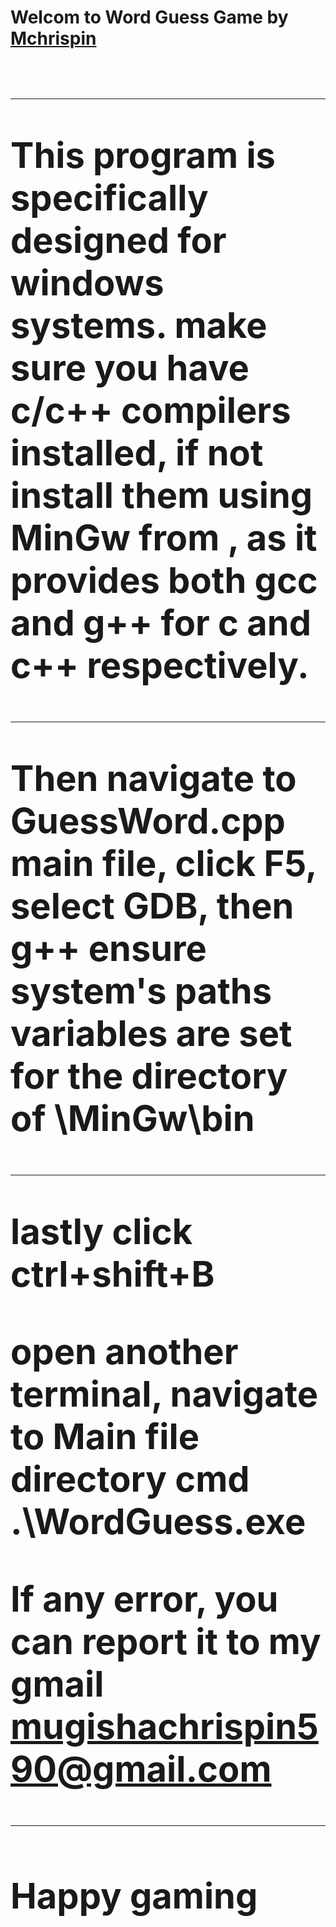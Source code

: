 <h1>Welcom to Word Guess Game by 
<a href="https://github.com/Mchiir/Friendly-WordGuess-Game">Mchrispin<a> <h1>

<hr>
This program is specifically designed for windows systems.
make sure you have c/c++ compilers installed,
if not install them using MinGw from ,
as it provides both gcc and g++ for c and c++ respectively.
<hr>

Then navigate to GuessWord.cpp main file, click F5, select GDB, then g++
ensure system's paths variables are set for the directory of \MinGw\bin

<hr>
lastly click ctrl+shift+B

open another terminal, navigate to Main file directory
cmd
.\WordGuess.exe

If any error, you can report it to my gmail mugishachrispin590@gmail.com

<hr>

# Happy gaming
